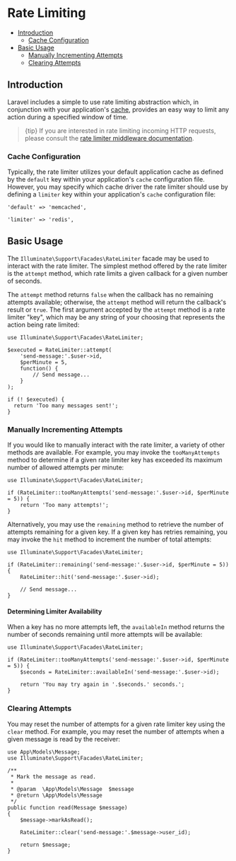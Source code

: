 # Rate Limiting

- [Introduction](#introduction)
    - [Cache Configuration](#cache-configuration)
- [Basic Usage](#basic-usage)
    - [Manually Incrementing Attempts](#manually-incrementing-attempts)
    - [Clearing Attempts](#clearing-attempts)

<a name="introduction"></a>
## Introduction

Laravel includes a simple to use rate limiting abstraction which, in conjunction with your application's [cache](cache), provides an easy way to limit any action during a specified window of time.

> {tip} If you are interested in rate limiting incoming HTTP requests, please consult the [rate limiter middleware documentation](routing#rate-limiting).

<a name="cache-configuration"></a>
### Cache Configuration

Typically, the rate limiter utilizes your default application cache as defined by the `default` key within your application's `cache` configuration file. However, you may specify which cache driver the rate limiter should use by defining a `limiter` key within your application's `cache` configuration file:

    'default' => 'memcached',

    'limiter' => 'redis',

<a name="basic-usage"></a>
## Basic Usage

The `Illuminate\Support\Facades\RateLimiter` facade may be used to interact with the rate limiter. The simplest method offered by the rate limiter is the `attempt` method, which rate limits a given callback for a given number of seconds.

The `attempt` method returns `false` when the callback has no remaining attempts available; otherwise, the `attempt` method will return the callback's result or `true`. The first argument accepted by the `attempt` method is a rate limiter "key", which may be any string of your choosing that represents the action being rate limited:

    use Illuminate\Support\Facades\RateLimiter;
    
    $executed = RateLimiter::attempt(
        'send-message:'.$user->id,
        $perMinute = 5,
        function() {
            // Send message...
        }
    );
    
    if (! $executed) {
      return 'Too many messages sent!';
    }

<a name="manually-incrementing-attempts"></a>
### Manually Incrementing Attempts

If you would like to manually interact with the rate limiter, a variety of other methods are available. For example, you may invoke the `tooManyAttempts` method to determine if a given rate limiter key has exceeded its maximum number of allowed attempts per minute:

    use Illuminate\Support\Facades\RateLimiter;
    
    if (RateLimiter::tooManyAttempts('send-message:'.$user->id, $perMinute = 5)) {
        return 'Too many attempts!';
    }

Alternatively, you may use the `remaining` method to retrieve the number of attempts remaining for a given key. If a given key has retries remaining, you may invoke the `hit` method to increment the number of total attempts:

    use Illuminate\Support\Facades\RateLimiter;
    
    if (RateLimiter::remaining('send-message:'.$user->id, $perMinute = 5)) {
        RateLimiter::hit('send-message:'.$user->id);

        // Send message...
    }

<a name="determining-limiter-availability"></a>
#### Determining Limiter Availability

When a key has no more attempts left, the `availableIn` method returns the number of seconds remaining until more attempts will be available:

    use Illuminate\Support\Facades\RateLimiter;

    if (RateLimiter::tooManyAttempts('send-message:'.$user->id, $perMinute = 5)) {
        $seconds = RateLimiter::availableIn('send-message:'.$user->id);

        return 'You may try again in '.$seconds.' seconds.';
    }

<a name="clearing-attempts"></a>
### Clearing Attempts

You may reset the number of attempts for a given rate limiter key using the `clear` method. For example, you may reset the number of attempts when a given message is read by the receiver:

    use App\Models\Message;
    use Illuminate\Support\Facades\RateLimiter;

    /**
     * Mark the message as read.
     *
     * @param  \App\Models\Message  $message
     * @return \App\Models\Message
     */
    public function read(Message $message)
    {
        $message->markAsRead();
        
        RateLimiter::clear('send-message:'.$message->user_id);
        
        return $message;
    }
